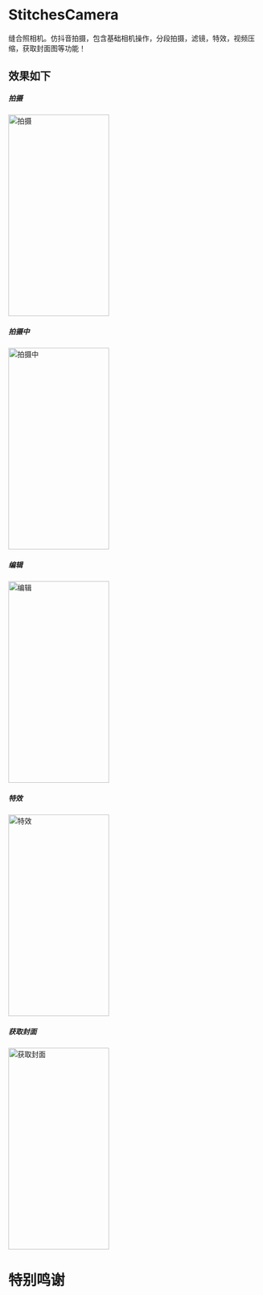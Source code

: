 # StitchesCamera
缝合照相机。仿抖音拍摄，包含基础相机操作，分段拍摄，滤镜，特效，视频压缩，获取封面图等功能！

## 效果如下
##### 拍摄
<img src="https://github.com/WU1208/StitchesCamera/blob/master/Screenshot/Screenshot_2021-04-12-13-47-42-989_com.uenchi.stitchescamera.jpg" width="200" height="400" alt="拍摄"/><br/>
##### 拍摄中
<img src="https://github.com/WU1208/StitchesCamera/blob/master/Screenshot/Screenshot_2021-04-12-13-48-45-630_com.uenchi.stitchescamera.jpg" width="200" height="400" alt="拍摄中"/><br/>
##### 编辑
<img src="https://github.com/WU1208/StitchesCamera/blob/master/Screenshot/Screenshot_2021-04-12-13-48-57-719_com.uenchi.stitchescamera.jpg" width="200" height="400" alt="编辑"/><br/>
##### 特效
<img src="https://github.com/WU1208/StitchesCamera/blob/master/Screenshot/Screenshot_2021-04-12-13-49-10-953_com.uenchi.stitchescamera.jpg" width="200" height="400" alt="特效"/><br/>
##### 获取封面
<img src="https://github.com/WU1208/StitchesCamera/blob/master/Screenshot/Screenshot_2021-04-12-13-49-25-751_com.uenchi.stitchescamera.jpg" width="200" height="400" alt="获取封面"/><br/>

# 特别鸣谢

